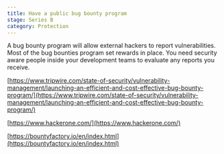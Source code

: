 ```yaml
---
title: Have a public bug bounty program
stage: Series B
category: Protection
---
```

A bug bounty program will allow external hackers to report vulnerabilities. Most of the bug bounties program set rewards in place. You need security aware people inside your development teams to evaluate any reports you receive.

[https://www.tripwire.com/state-of-security/vulnerability-management/launching-an-efficient-and-cost-effective-bug-bounty-program/](https://www.tripwire.com/state-of-security/vulnerability-management/launching-an-efficient-and-cost-effective-bug-bounty-program/)

[https://www.hackerone.com/](https://www.hackerone.com/)

[https://bountyfactory.io/en/index.html](https://bountyfactory.io/en/index.html)
